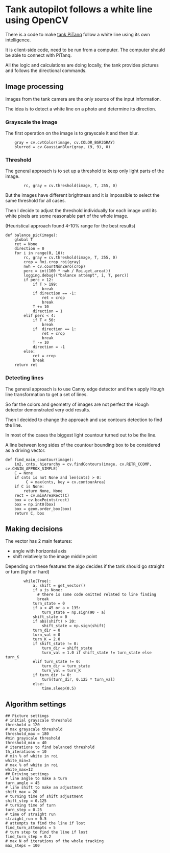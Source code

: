 # Tank autopilot follows a white line using OpenCV
There is a code to make [tank PiTanq](https://github.com/tprlab/pitanq) follow a white line using its own intelligence.

It is client-side code, need to be run from a computer. The computer should be able to connect with PiTanq. 

All the logic and calculations are doing locally, the tank provides pictures and follows the directional commands.

## Image processing
Images from the tank camera are the only source of the input information. 

The idea is to detect a white line on a photo and determine its direction.


### Grayscale the image
The first operation on the image is to grayscale it and then blur.
```
    gray = cv.cvtColor(image, cv.COLOR_BGR2GRAY)
    blurred = cv.GaussianBlur(gray, (9, 9), 0)
```    

### Threshold
The general approach is to set up a threshold to keep only light parts of the image.
```
        rc, gray = cv.threshold(image, T, 255, 0)
```       

But the images have different brightness and it is impossible to select the same threshold for all cases.

Then I decide to adjust the threshold individually for each image until its white pixels are some reasonable part of the whole image.

(Heuristical approach found 4-10% range for the best results)

```
def balance_pic(image):
    global T
    ret = None
    direction = 0
    for i in range(0, 10):
        rc, gray = cv.threshold(image, T, 255, 0)
        crop = Roi.crop_roi(gray)
        nwh = cv.countNonZero(crop)
        perc = int(100 * nwh / Roi.get_area())
        logging.debug(("balance attempt", i, T, perc))
        if perc > 12:
            if T > 199:
                break
            if direction == -1:
                ret = crop
                break
            T += 10
            direction = 1
        elif perc < 4:
            if T < 50:
                break
            if  direction == 1:
                ret = crop
                break
            T -= 10
            direction = -1
        else:
            ret = crop
            break  
    return ret      
```

### Detecting lines
The general approach is to use Canny edge detector and then apply Hough line transformation to get a set of lines.

So far the colors and geometry of images are not perfect the Hough detector demonstrated very odd results.

Then I decided to change the approach and use contours detection to find the line.

In most of the cases the biggest light countour turned out to be the line.

A line between long sides of the countour bounding box to be considered as a driving vector.

```
def find_main_countour(image):
    im2, cnts, hierarchy = cv.findContours(image, cv.RETR_CCOMP, cv.CHAIN_APPROX_SIMPLE)
    C = None
    if cnts is not None and len(cnts) > 0:
         C = max(cnts, key = cv.contourArea)
    if C is None:
        return None, None
    rect = cv.minAreaRect(C)
    box = cv.boxPoints(rect)
    box = np.int0(box)
    box = geom.order_box(box)
    return C, box
```

## Making decisions
The vector has 2 main features:
* angle with horizontal axis
* shift relatively to the image middle point

Depending on these features the algo decides if the tank should go straight or turn (light or hard)

```
        while(True):
            a, shift = get_vector()
            if a is None:
              # there is some code omitted related to line finding
              break
            turn_state = 0
            if a < 45 or a > 135:
                turn_state = np.sign(90 - a)
            shift_state = 0
            if abs(shift) > 20:
                shift_state = np.sign(shift)
            turn_dir = 0
            turn_val = 0
            turn_K = 2.0
            if shift_state != 0:
                turn_dir = shift_state
                turn_val = 1.0 if shift_state != turn_state else turn_K
            elif turn_state != 0:
                turn_dir = turn_state
                turn_val = turn_K
            if turn_dir != 0:
                turn(turn_dir, 0.125 * turn_val)
            else:
                time.sleep(0.5)
```

## Algorithm settings

```
## Picture settings
# initial grayscale threshold
threshold = 120
# max grayscale threshold
threshold_max = 180
#min grayscale threshold
threshold_min = 40
# iterations to find balanced threshold
th_iterations = 10
# min % of white in roi
white_min=3
# max % of white in roi
white_max=12
## Driving settings
# line angle to make a turn
turn_angle = 45
# line shift to make an adjustment
shift_max = 20
# turning time of shift adjustment
shift_step = 0.125
# turning time of turn
turn_step = 0.25
# time of straight run
straight_run = 0.5
# attempts to find the line if lost
find_turn_attempts = 5
# turn step to find the line if lost
find_turn_step = 0.2
# max N of iterations of the whole tracking
max_steps = 100
```

